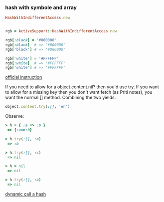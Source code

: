 ### hash with symbole and array



```ruby
HashWithIndifferentAccess.new


rgb = ActiveSupport::HashWithIndifferentAccess.new

rgb[:black] = '#000000'
rgb[:black]  # => '#000000'
rgb['black'] # => '#000000'

rgb['white'] = '#FFFFFF'
rgb[:white]  # => '#FFFFFF'
rgb['white'] # => '#FFFFFF'
```


[official instruction](http://api.rubyonrails.org/classes/ActiveSupport/HashWithIndifferentAccess.html)



If you need to allow for a object.content.nil? then you'd use try. If you want to allow for a missing key then you don't want fetch (as Priti notes), you want the normal [] method. Combining the two yields:

```ruby
object.content.try(:[], 'en')
```


Observe:

```ruby
> h = { :a => :b }
 => {:a=>:b} 

> h.try(:[], :a)
 => :b 

> h.try(:[], :c)
 => nil 

> h = nil
 => nil 

> h.try(:[], :a)
 => nil
```

[dynamic call a hash](../ruby_basic/meta_program.markdown)
